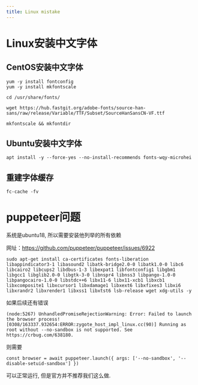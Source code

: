 ```yaml
---
title: Linux mistake
---
```

# Linux安装中文字体

## CentOS安装中文字体

```
yum -y install fontconfig
yum -y install mkfontscale

cd /usr/share/fonts/

wget https://hub.fastgit.org/adobe-fonts/source-han-sans/raw/release/Variable/TTF/Subset/SourceHanSansCN-VF.ttf

mkfontscale && mkfontdir
```

## Ubuntu安装中文字体

```
apt install -y --force-yes --no-install-recommends fonts-wqy-microhei
```


## 重建字体缓存

```
fc-cache -fv
```



# puppeteer问题

系统是ubuntu18, 所以需要安装他列举的所有依赖

网址：https://github.com/puppeteer/puppeteer/issues/6922

```
sudo apt-get install ca-certificates fonts-liberation libappindicator3-1 libasound2 libatk-bridge2.0-0 libatk1.0-0 libc6 libcairo2 libcups2 libdbus-1-3 libexpat1 libfontconfig1 libgbm1 libgcc1 libglib2.0-0 libgtk-3-0 libnspr4 libnss3 libpango-1.0-0 libpangocairo-1.0-0 libstdc++6 libx11-6 libx11-xcb1 libxcb1 libxcomposite1 libxcursor1 libxdamage1 libxext6 libxfixes3 libxi6 libxrandr2 libxrender1 libxss1 libxtst6 lsb-release wget xdg-utils -y

```

如果后续还有错误

```
(node:5267) UnhandledPromiseRejectionWarning: Error: Failed to launch the browser process!
[0308/163337.932654:ERROR:zygote_host_impl_linux.cc(90)] Running as root without --no-sandbox is not supported. See https://crbug.com/638180.

```

则需要

```
const browser = await puppeteer.launch({ args: ['--no-sandbox', '--disable-setuid-sandbox'] })

```

可以正常运行, 但是官方并不推荐我们这么做.
